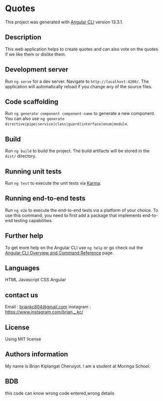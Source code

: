 # Quotes

This project was generated with [Angular CLI](https://github.com/angular/angular-cli) version 13.3.1.
## Description
This web application helps to create quotes and can also vote on the quotes if we like them or dislike them.
## Development server

Run `ng serve` for a dev server. Navigate to `http://localhost:4200/`. The application will automatically reload if you change any of the source files.

## Code scaffolding

Run `ng generate component component-name` to generate a new component. You can also use `ng generate directive|pipe|service|class|guard|interface|enum|module`.

## Build

Run `ng build` to build the project. The build artifacts will be stored in the `dist/` directory.

## Running unit tests

Run `ng test` to execute the unit tests via [Karma](https://karma-runner.github.io).

## Running end-to-end tests

Run `ng e2e` to execute the end-to-end tests via a platform of your choice. To use this command, you need to first add a package that implements end-to-end testing capabilities.

## Further help

To get more help on the Angular CLI use `ng help` or go check out the [Angular CLI Overview and Command Reference](https://angular.io/cli) page.
## Languages
HTML
Javascript
CSS
Angular
## contact us
Email : briankc804@gmail.com
instagram : https://www.instagram.com/brian._.kc/
## License
Using MIT license
## Authors information
My name is Brian Kiplangat Cheruiyot. 
I am a student at Moringa School.

## BDB
this code can know wrong code entered,wrong details

